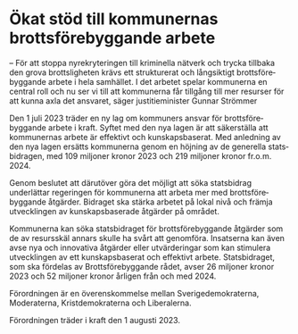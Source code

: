 # Ökat stöd till kommunernas brottsförebyggande arbete

– För att stoppa nyrekry­teringen till kriminella nätverk och trycka tillbaka den grova brotts­ligheten krävs ett strukturerat och långsiktigt brotts­före­­byggande arbete i hela samhället. I det arbetet spelar kommunerna en central roll och nu ser vi till att kommunerna får tillgång till mer resurser för att kunna axla det ansvaret, säger justitie­minister Gunnar Strömmer

Den 1 juli 2023 träder en ny lag om kommuners ansvar för brotts­före­byggande arbete i kraft. Syftet med den nya lagen är att säker­ställa att kommunernas arbete är effektivt och kunskaps­baserat. Med anledning av den nya lagen ersätts kommunerna genom en höjning av de generella stats­bidragen, med 109 miljoner kronor 2023 och 219 miljoner kronor fr.o.m. 2024\.

Genom beslutet att därutöver göra det möjligt att söka stats­bidrag underlättar regeringen för kommunerna att arbeta mer med brotts­före­byggande åtgärder. Bidraget ska stärka arbetet på lokal nivå och främja utveck­lingen av kunskaps­baserade åtgärder på området.

Kommunerna kan söka stats­bidraget för brotts­före­byggande åtgärder som de av resurs­skäl annars skulle ha svårt att genom­föra. Insatserna kan även avse nya och innovativa åtgärder eller utvärde­ringar som kan stimulera utvecklingen av ett kunskaps­baserat och effektivt arbete. Stats­bidraget, som ska fördelas av Brotts­före­byggande rådet, avser 26 miljoner kronor 2023 och 52 miljoner kronor årligen från och med 2024\.

Förordningen är en överens­kommelse mellan Sverige­demokraterna, Moderaterna, Krist­demokraterna och Liberalerna.

Förordningen träder i kraft den 1 augusti 2023\.
